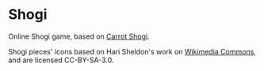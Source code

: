 # Shogi

Online Shogi game, based on [Carrot Shogi](https://github.com/carrotflakes/carrot-shogi).

Shogi pieces' icons based on Hari Sheldon's work on [Wikimedia Commons](https://commons.wikimedia.org/wiki/Category:SVG_traditional_shogi_pieces), and are licensed CC-BY-SA-3.0.